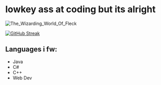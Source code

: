 # lowkey ass at coding but its alright
![The_Wizarding_World_Of_Fleck](https://github.com/user-attachments/assets/000dd951-ed77-42cd-99d5-3d7d12e6a3b3)

[![GitHub Streak](https://streak-stats.demolab.com/?user=geckobees)](https://git.io/streak-stats)

## Languages i fw:
* Java
* C#
* C++
* Web Dev
